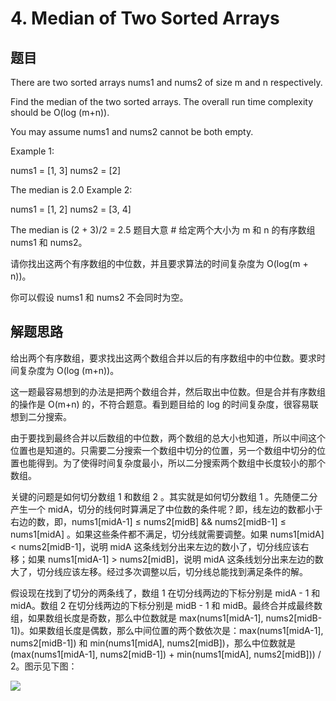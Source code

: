 # 4. Median of Two Sorted Arrays #

## 题目
There are two sorted arrays nums1 and nums2 of size m and n respectively.

Find the median of the two sorted arrays. The overall run time complexity should be O(log (m+n)).

You may assume nums1 and nums2 cannot be both empty.

Example 1:

nums1 = [1, 3]
nums2 = [2]

The median is 2.0
Example 2:

nums1 = [1, 2]
nums2 = [3, 4]

The median is (2 + 3)/2 = 2.5
题目大意 #
给定两个大小为 m 和 n 的有序数组 nums1 和 nums2。

请你找出这两个有序数组的中位数，并且要求算法的时间复杂度为 O(log(m + n))。

你可以假设 nums1 和 nums2 不会同时为空。

## 解题思路

给出两个有序数组，要求找出这两个数组合并以后的有序数组中的中位数。要求时间复杂度为 O(log (m+n))。

这一题最容易想到的办法是把两个数组合并，然后取出中位数。但是合并有序数组的操作是 O(m+n) 的，不符合题意。看到题目给的 log 的时间复杂度，很容易联想到二分搜索。

由于要找到最终合并以后数组的中位数，两个数组的总大小也知道，所以中间这个位置也是知道的。只需要二分搜索一个数组中切分的位置，另一个数组中切分的位置也能得到。为了使得时间复杂度最小，所以二分搜索两个数组中长度较小的那个数组。

关键的问题是如何切分数组 1 和数组 2 。其实就是如何切分数组 1 。先随便二分产生一个 midA，切分的线何时算满足了中位数的条件呢？即，线左边的数都小于右边的数，即，nums1[midA-1] ≤ nums2[midB] && nums2[midB-1] ≤ nums1[midA] 。如果这些条件都不满足，切分线就需要调整。如果 nums1[midA] < nums2[midB-1]，说明 midA 这条线划分出来左边的数小了，切分线应该右移；如果 nums1[midA-1] > nums2[midB]，说明 midA 这条线划分出来左边的数大了，切分线应该左移。经过多次调整以后，切分线总能找到满足条件的解。

假设现在找到了切分的两条线了，数组 1 在切分线两边的下标分别是 midA - 1 和 midA。数组 2 在切分线两边的下标分别是 midB - 1 和 midB。最终合并成最终数组，如果数组长度是奇数，那么中位数就是 max(nums1[midA-1], nums2[midB-1])。如果数组长度是偶数，那么中间位置的两个数依次是：max(nums1[midA-1], nums2[midB-1]) 和 min(nums1[midA], nums2[midB])，那么中位数就是 (max(nums1[midA-1], nums2[midB-1]) + min(nums1[midA], nums2[midB])) / 2。图示见下图：

<img src="https://img.halfrost.com/Leetcode/leetcode_4.png">